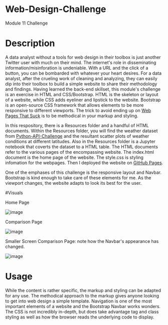 # Web-Design-Challenge
Module 11 Challenge

# Description

A data analyst without a tools for web design in their toolbox is just another Twitter user with much on their mind. The internet's role in disseminating information/misinforation is undeniable. With a URL and the click of a button, you can be bombarded with whatever your heart desires. For a data analyst, after the crueling work of cleaning and analyzing, they can easily dip into their toolbox to build a simple website to share their methodology and findings. Having learned the back-end skillset, this module's challenge is an exercise in HTML and CSS/Bootstrap. HTML is the skeleton or layout of a website, while CSS adds eyeliner and lipstick to the website. Bootstrap is an open-source CSS framework that allows elements to be more responsive to different viewports. The trick to avoid ending up on [Web Pages That Suck](http://www.websitesthatsuck.com/) is to be methodical in your markup and styling.

In this respository, there is a Resources folder and a handful of HTML documents. Within the Resources folder, you will find the weather dataset from [Python-API-Challenge](https://github.com/nitchon/python-api-challenge) and the resultant scatter plots of weather conditions at different latitudes. Also in the Resources folder is a Jupyter notebook that coverts the dataset to a HTML table. The HTML documents refer to the various pages of the encompassing website. The index.html document is the home page of the website. The style.css is styling infomation for the webpages. Then I deployed the website on [GitHub Pages](https://nitchon.github.io/Web-Design-Challenge.github.io/).

One of the emphases of this challenge is the responsive layout and Navbar. Bootstrap is kind enough to take care of these elements for me. As the viewport changes, the website adapts to look its best for the user.

#Visuals

Home Page

![image](https://user-images.githubusercontent.com/107419765/189196045-f269ea39-2e52-474c-82a2-df5769d2b0a4.png)

Comparison Page

![image](https://user-images.githubusercontent.com/107419765/189196153-0a06ae89-592b-42f4-929e-71442e04da52.png)

Smaller Screen Comparison Page: note how the Navbar's appearance has changed.

![image](https://user-images.githubusercontent.com/107419765/189196279-5db174a1-6a5d-4227-995a-bccf3d3457b2.png)


# Usage

While the content is rather specific, the markup and styling can be adapted for any use. The methodical approach to the markup gives anyone looking to get into web design a simple template. Navigation is one of the most important elements of a website and the Bootstrap Navbar works wonders. The CSS is not incredibly in-depth, but does take advantage tag and class styling as well as how the browser reads the underlying code to display.
